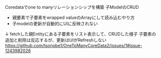 Coredataでone to manyリレーションシップを構築 子ModelのCRUD
* 親要素で子要素をwrapped valueのArrayにして読み込むやり方
* 子modelの更新が自動的にUIに反映されない

↓ fetchした親Entityにある子要素をリスト表示して、CRUDした様子
子要素の追加と削除は反応するが、更新はUIがRefreshしない
https://github.com/tsonobe1/OneToManyCoreData2/issues/1#issue-1243982026

